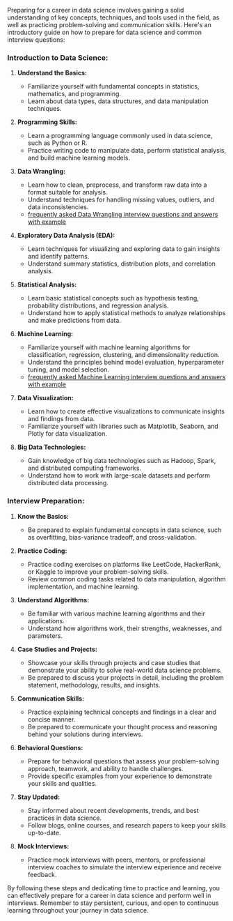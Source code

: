 Preparing for a career in data science involves gaining a solid understanding of key concepts, techniques, and tools used in the field, as well as practicing problem-solving and communication skills. Here's an introductory guide on how to prepare for data science and common interview questions:

### Introduction to Data Science:

1. **Understand the Basics:**
   - Familiarize yourself with fundamental concepts in statistics, mathematics, and programming.
   - Learn about data types, data structures, and data manipulation techniques.

2. **Programming Skills:**
   - Learn a programming language commonly used in data science, such as Python or R.
   - Practice writing code to manipulate data, perform statistical analysis, and build machine learning models.

3. **Data Wrangling:**
   - Learn how to clean, preprocess, and transform raw data into a format suitable for analysis.
   - Understand techniques for handling missing values, outliers, and data inconsistencies.
   - [frequently asked Data Wrangling interview questions and answers with example](https://github.com/Dinesh317/DataScience_Interview_Questions/blob/main/data_wrangling.md)

4. **Exploratory Data Analysis (EDA):**
   - Learn techniques for visualizing and exploring data to gain insights and identify patterns.
   - Understand summary statistics, distribution plots, and correlation analysis.

5. **Statistical Analysis:**
   - Learn basic statistical concepts such as hypothesis testing, probability distributions, and regression analysis.
   - Understand how to apply statistical methods to analyze relationships and make predictions from data.

6. **Machine Learning:**
   - Familiarize yourself with machine learning algorithms for classification, regression, clustering, and dimensionality reduction.
   - Understand the principles behind model evaluation, hyperparameter tuning, and model selection.
   - [frequently asked Machine Learning interview questions and answers with example](https://github.com/Dinesh317/DataScience_Interview_Questions/blob/main/machine_learning_QA.md)

7. **Data Visualization:**
   - Learn how to create effective visualizations to communicate insights and findings from data.
   - Familiarize yourself with libraries such as Matplotlib, Seaborn, and Plotly for data visualization.

8. **Big Data Technologies:**
   - Gain knowledge of big data technologies such as Hadoop, Spark, and distributed computing frameworks.
   - Understand how to work with large-scale datasets and perform distributed data processing.

### Interview Preparation:

1. **Know the Basics:**
   - Be prepared to explain fundamental concepts in data science, such as overfitting, bias-variance tradeoff, and cross-validation.

2. **Practice Coding:**
   - Practice coding exercises on platforms like LeetCode, HackerRank, or Kaggle to improve your problem-solving skills.
   - Review common coding tasks related to data manipulation, algorithm implementation, and machine learning.

3. **Understand Algorithms:**
   - Be familiar with various machine learning algorithms and their applications.
   - Understand how algorithms work, their strengths, weaknesses, and parameters.

4. **Case Studies and Projects:**
   - Showcase your skills through projects and case studies that demonstrate your ability to solve real-world data science problems.
   - Be prepared to discuss your projects in detail, including the problem statement, methodology, results, and insights.

5. **Communication Skills:**
   - Practice explaining technical concepts and findings in a clear and concise manner.
   - Be prepared to communicate your thought process and reasoning behind your solutions during interviews.

6. **Behavioral Questions:**
   - Prepare for behavioral questions that assess your problem-solving approach, teamwork, and ability to handle challenges.
   - Provide specific examples from your experience to demonstrate your skills and qualities.

7. **Stay Updated:**
   - Stay informed about recent developments, trends, and best practices in data science.
   - Follow blogs, online courses, and research papers to keep your skills up-to-date.

8. **Mock Interviews:**
   - Practice mock interviews with peers, mentors, or professional interview coaches to simulate the interview experience and receive feedback.

By following these steps and dedicating time to practice and learning, you can effectively prepare for a career in data science and perform well in interviews. Remember to stay persistent, curious, and open to continuous learning throughout your journey in data science.

